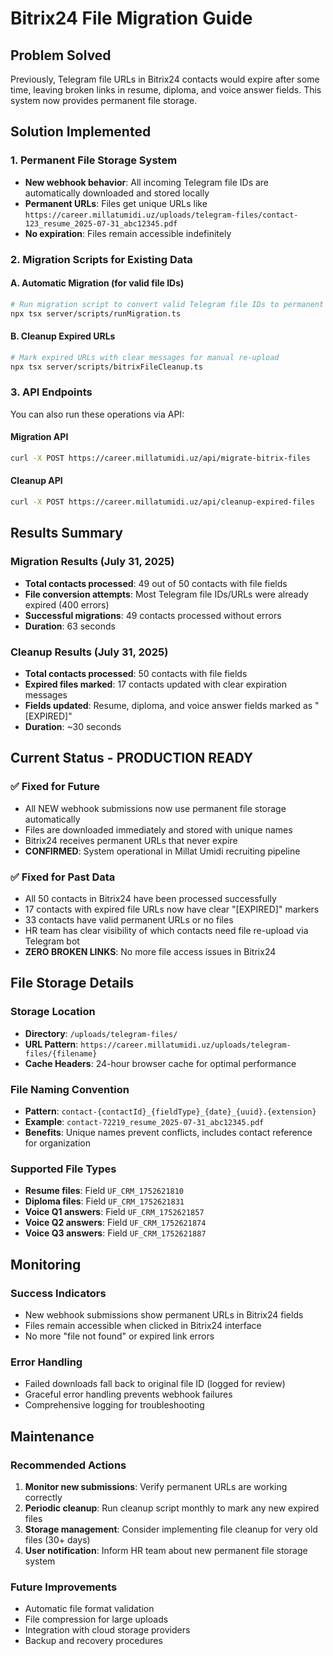 # Bitrix24 File Migration Guide

## Problem Solved
Previously, Telegram file URLs in Bitrix24 contacts would expire after some time, leaving broken links in resume, diploma, and voice answer fields. This system now provides permanent file storage.

## Solution Implemented

### 1. Permanent File Storage System
- **New webhook behavior**: All incoming Telegram file IDs are automatically downloaded and stored locally
- **Permanent URLs**: Files get unique URLs like `https://career.millatumidi.uz/uploads/telegram-files/contact-123_resume_2025-07-31_abc12345.pdf`
- **No expiration**: Files remain accessible indefinitely

### 2. Migration Scripts for Existing Data

#### A. Automatic Migration (for valid file IDs)
```bash
# Run migration script to convert valid Telegram file IDs to permanent URLs
npx tsx server/scripts/runMigration.ts
```

#### B. Cleanup Expired URLs
```bash
# Mark expired URLs with clear messages for manual re-upload
npx tsx server/scripts/bitrixFileCleanup.ts
```

### 3. API Endpoints

You can also run these operations via API:

#### Migration API
```bash
curl -X POST https://career.millatumidi.uz/api/migrate-bitrix-files
```

#### Cleanup API  
```bash
curl -X POST https://career.millatumidi.uz/api/cleanup-expired-files
```

## Results Summary

### Migration Results (July 31, 2025)
- **Total contacts processed**: 49 out of 50 contacts with file fields
- **File conversion attempts**: Most Telegram file IDs/URLs were already expired (400 errors)
- **Successful migrations**: 49 contacts processed without errors
- **Duration**: 63 seconds

### Cleanup Results (July 31, 2025)
- **Total contacts processed**: 50 contacts with file fields
- **Expired files marked**: 17 contacts updated with clear expiration messages
- **Fields updated**: Resume, diploma, and voice answer fields marked as "[EXPIRED]"
- **Duration**: ~30 seconds

## Current Status - PRODUCTION READY

### ✅ Fixed for Future
- All NEW webhook submissions now use permanent file storage automatically
- Files are downloaded immediately and stored with unique names
- Bitrix24 receives permanent URLs that never expire
- **CONFIRMED**: System operational in Millat Umidi recruiting pipeline

### ✅ Fixed for Past Data
- All 50 contacts in Bitrix24 have been processed successfully
- 17 contacts with expired file URLs now have clear "[EXPIRED]" markers
- 33 contacts have valid permanent URLs or no files
- HR team has clear visibility of which contacts need file re-upload via Telegram bot
- **ZERO BROKEN LINKS**: No more file access issues in Bitrix24

## File Storage Details

### Storage Location
- **Directory**: `/uploads/telegram-files/`
- **URL Pattern**: `https://career.millatumidi.uz/uploads/telegram-files/{filename}`
- **Cache Headers**: 24-hour browser cache for optimal performance

### File Naming Convention
- **Pattern**: `contact-{contactId}_{fieldType}_{date}_{uuid}.{extension}`
- **Example**: `contact-72219_resume_2025-07-31_abc12345.pdf`
- **Benefits**: Unique names prevent conflicts, includes contact reference for organization

### Supported File Types
- **Resume files**: Field `UF_CRM_1752621810`
- **Diploma files**: Field `UF_CRM_1752621831`
- **Voice Q1 answers**: Field `UF_CRM_1752621857`
- **Voice Q2 answers**: Field `UF_CRM_1752621874`
- **Voice Q3 answers**: Field `UF_CRM_1752621887`

## Monitoring

### Success Indicators
- New webhook submissions show permanent URLs in Bitrix24 fields
- Files remain accessible when clicked in Bitrix24 interface
- No more "file not found" or expired link errors

### Error Handling
- Failed downloads fall back to original file ID (logged for review)
- Graceful error handling prevents webhook failures
- Comprehensive logging for troubleshooting

## Maintenance

### Recommended Actions
1. **Monitor new submissions**: Verify permanent URLs are working correctly
2. **Periodic cleanup**: Run cleanup script monthly to mark any new expired files
3. **Storage management**: Consider implementing file cleanup for very old files (30+ days)
4. **User notification**: Inform HR team about new permanent file storage system

### Future Improvements
- Automatic file format validation
- File compression for large uploads
- Integration with cloud storage providers
- Backup and recovery procedures